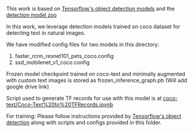 This work is based on [Tensorflow's object detection models](https://github.com/tensorflow/models/tree/master/research/object_detection) and the [detection model zoo](https://github.com/tensorflow/models/blob/master/research/object_detection/g3doc/detection_model_zoo.md)

In this work, we leverage detection models trained on coco dataset for detecting text in natural images.

We have modified config files for two models in this directory:
1. faster_rcnn_resnet101_pets_coco.config
2. ssd_mobilenet_v1_coco.config

Frozen model checkpoint trained on coco-text and minimally augmented with custom text images is stored as frozen_inference_graph.pb (Will add google drive link)

Script used to generate TF records for use with this model is at [coco-text/Coco-Text%20to%20TFRecords.ipynb](../coco-text/Coco-Text%20to%20TFRecords.ipynb)

For training:
Please follow instructions provided by [Tensorflow's object detection](https://github.com/tensorflow/models/tree/master/research/object_detection) along with scripts and configs provided in this folder.